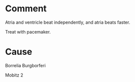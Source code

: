 # Comment

Atria and ventricle beat independently, and atria beats faster.

Treat with pacemaker.

# Cause

Borrelia Burgborferi

Mobitz 2
